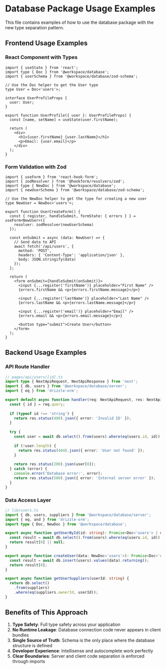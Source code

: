 # Database Package Usage Examples

This file contains examples of how to use the database package with the new type separation pattern.

## Frontend Usage Examples

### React Component with Types

```tsx
import { useState } from 'react';
import type { Doc } from '@workspace/database';
import { userSchema } from '@workspace/database/zod-schema';

// Use the Doc helper to get the User type
type User = Doc<'users'>;

interface UserProfileProps {
  user: User;
}

export function UserProfile({ user }: UserProfileProps) {
  const [name, setName] = useState(user.firstName);
  
  return (
    <div>
      <h1>{user.firstName} {user.lastName}</h1>
      <p>Email: {user.email}</p>
    </div>
  );
}
```

### Form Validation with Zod

```tsx
import { useForm } from 'react-hook-form';
import { zodResolver } from '@hookform/resolvers/zod';
import type { NewDoc } from '@workspace/database';
import { newUserSchema } from '@workspace/database/zod-schema';

// Use the NewDoc helper to get the type for creating a new user
type NewUser = NewDoc<'users'>;

export function UserCreateForm() {
  const { register, handleSubmit, formState: { errors } } = useForm<NewUser>({
    resolver: zodResolver(newUserSchema)
  });
  
  const onSubmit = async (data: NewUser) => {
    // Send data to API
    await fetch('/api/users', {
      method: 'POST',
      headers: { 'Content-Type': 'application/json' },
      body: JSON.stringify(data)
    });
  };
  
  return (
    <form onSubmit={handleSubmit(onSubmit)}>
      <input {...register('firstName')} placeholder="First Name" />
      {errors.firstName && <p>{errors.firstName.message}</p>}
      
      <input {...register('lastName')} placeholder="Last Name" />
      {errors.lastName && <p>{errors.lastName.message}</p>}
      
      <input {...register('email')} placeholder="Email" />
      {errors.email && <p>{errors.email.message}</p>}
      
      <button type="submit">Create User</button>
    </form>
  );
}
```

## Backend Usage Examples

### API Route Handler

```ts
// pages/api/users/[id].ts
import type { NextApiRequest, NextApiResponse } from 'next';
import { db, users } from '@workspace/database/server';
import { eq } from 'drizzle-orm';

export default async function handler(req: NextApiRequest, res: NextApiResponse) {
  const { id } = req.query;
  
  if (typeof id !== 'string') {
    return res.status(400).json({ error: 'Invalid ID' });
  }
  
  try {
    const user = await db.select().from(users).where(eq(users.id, id)).limit(1);
    
    if (!user.length) {
      return res.status(404).json({ error: 'User not found' });
    }
    
    return res.status(200).json(user[0]);
  } catch (error) {
    console.error('Database error:', error);
    return res.status(500).json({ error: 'Internal server error' });
  }
}
```

### Data Access Layer

```ts
// lib/users.ts
import { db, users, suppliers } from '@workspace/database/server';
import { eq, and } from 'drizzle-orm';
import type { Doc, NewDoc } from '@workspace/database';

export async function getUserById(id: string): Promise<Doc<'users'> | null> {
  const result = await db.select().from(users).where(eq(users.id, id)).limit(1);
  return result[0] || null;
}

export async function createUser(data: NewDoc<'users'>): Promise<Doc<'users'>> {
  const result = await db.insert(users).values(data).returning();
  return result[0];
}

export async function getUserSuppliers(userId: string) {
  return db.select()
    .from(suppliers)
    .where(eq(suppliers.ownerId, userId));
}
```

## Benefits of This Approach

1. **Type Safety**: Full type safety across your application
2. **No Runtime Leakage**: Database connection code never appears in client bundles
3. **Single Source of Truth**: Schema is the only place where the database structure is defined
4. **Developer Experience**: Intellisense and autocomplete work perfectly
5. **Clear Boundaries**: Server and client code separation is enforced through imports 